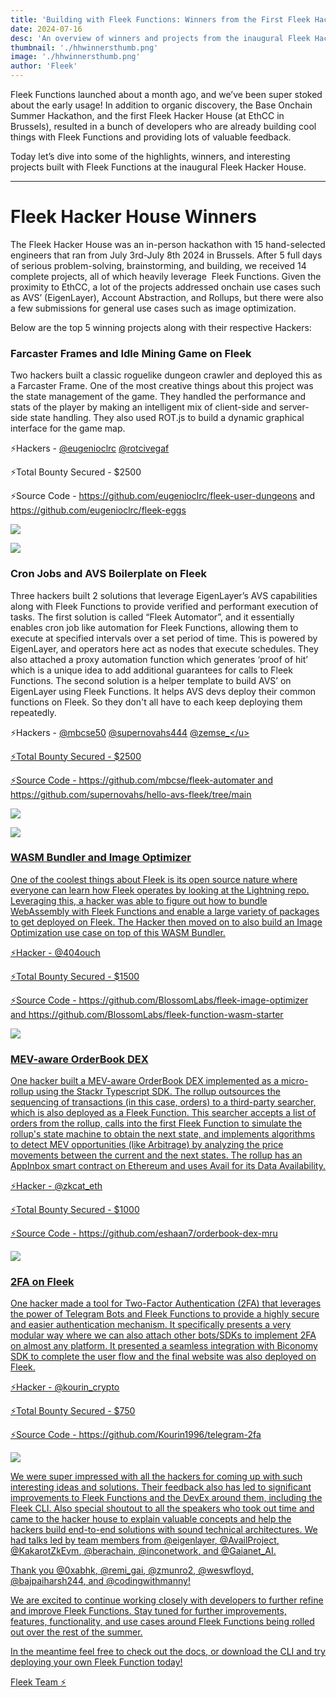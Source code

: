 ```yaml
---
title: 'Building with Fleek Functions: Winners from the First Fleek Hacker House'
date: 2024-07-16
desc: 'An overview of winners and projects from the inaugural Fleek Hacker House'
thumbnail: './hhwinnersthumb.png'
image: './hhwinnersthumb.png'
author: 'Fleek'
---
```


Fleek Functions launched about a month ago, and we’ve been super stoked about the early usage! In addition to organic discovery, the Base Onchain Summer Hackathon, and the first Fleek Hacker House (at EthCC in Brussels), resulted in a bunch of developers who are already building cool things with Fleek Functions and providing lots of valuable feedback.

Today let’s dive into some of the highlights, winners, and interesting projects built with Fleek Functions at the inaugural Fleek Hacker House.

---

# Fleek Hacker House Winners

The Fleek Hacker House was an in-person hackathon with 15 hand-selected engineers that ran from July 3rd-July 8th 2024 in Brussels. After 5 full days of serious problem-solving, brainstorming, and building, we received 14 complete projects, all of which heavily leverage  Fleek Functions. Given the proximity to EthCC, a lot of the projects addressed onchain use cases such as AVS’ (EigenLayer), Account Abstraction, and Rollups, but there were also a few submissions for general use cases such as image optimization.

Below are the top 5 winning projects along with their respective Hackers:

### Farcaster Frames and Idle Mining Game on Fleek

Two hackers built a classic roguelike dungeon crawler and deployed this as a Farcaster Frame. One of the most creative things about this project was the state management of the game. They handled the performance and stats of the player by making an intelligent mix of client-side and server-side state handling. They also used ROT.js to build a dynamic graphical interface for the game map.

⚡Hackers - <u>[@eugenioclrc](https://x.com/eugenioclrc)</u> <u>[@rotcivegaf](https://x.com/rotcivegaf)</u>

⚡Total Bounty Secured - $2500

⚡Source Code - <u>https://github.com/eugenioclrc/fleek-user-dungeons</u> and <u>https://github.com/eugenioclrc/fleek-eggs</u>

![](./image8.png)

![](./image5.jpg)

### Cron Jobs and AVS Boilerplate on Fleek

Three hackers built 2 solutions that leverage EigenLayer’s AVS capabilities along with Fleek Functions to provide verified and performant execution of tasks. The first solution is called “Fleek Automator”, and it essentially enables cron job like automation for Fleek Functions, allowing them to execute at specified intervals over a set period of time. This is powered by EigenLayer, and operators here act as nodes that execute schedules. They also attached a proxy automation function which generates ‘proof of hit’ which is a unique idea to add additional guarantees for calls to Fleek Functions. The second solution is a helper template to build AVS’ on EigenLayer using Fleek Functions. It helps AVS devs deploy their common functions on Fleek. So they don't all have to each keep deploying them repeatedly.

⚡Hackers - <u>[@mbcse50](https://x.com/mbcse50)</u> <u>[@supernovahs444](https://x.com/supernovahs444)</u> <u>[@zemse_](https://x.com/zemse_)</u>

⚡Total Bounty Secured - $2500

⚡Source Code - <u>https://github.com/mbcse/fleek-automater</u> and <u>https://github.com/supernovahs/hello-avs-fleek/tree/main</u>

![](./image7.jpg)

![](./image1.jpg)

### WASM Bundler and Image Optimizer

One of the coolest things about Fleek is its open source nature where everyone can learn how Fleek operates by looking at the Lightning repo. Leveraging this, a hacker was able to figure out how to bundle WebAssembly with Fleek Functions and enable a large variety of packages to get deployed on Fleek. The Hacker then moved on to also build an Image Optimization use case on top of this WASM Bundler.

⚡Hacker - <u>[@404ouch](https://x.com/404ouch)</u>

⚡Total Bounty Secured - $1500

⚡Source Code - <u>https://github.com/BlossomLabs/fleek-image-optimizer</u> and <u>https://github.com/BlossomLabs/fleek-function-wasm-starter</u>

![](./image3.png)

### MEV-aware OrderBook DEX

One hacker built a MEV-aware OrderBook DEX implemented as a micro-rollup using the Stackr Typescript SDK. The rollup outsources the sequencing of transactions (in this case, orders) to a third-party searcher, which is also deployed as a Fleek Function. This searcher accepts a list of orders from the rollup, calls into the first Fleek Function to simulate the rollup's state machine to obtain the next state, and implements algorithms to detect MEV opportunities (like Arbitrage) by analyzing the price movements between the current and the next states. The rollup has an AppInbox smart contract on Ethereum and uses Avail for its Data Availability.

⚡Hacker - <u>[@zkcat_eth](https://x.com/zkcat_eth)</u>

⚡Total Bounty Secured - $1000

⚡Source Code - <u>https://github.com/eshaan7/orderbook-dex-mru</u>

![](./image2.jpg)

### 2FA on Fleek

One hacker made a tool for Two-Factor Authentication (2FA) that leverages the power of Telegram Bots and Fleek Functions to provide a highly secure and easier authentication mechanism. It specifically presents a very modular way where we can also attach other bots/SDKs to implement 2FA on almost any platform. It presented a seamless integration with Biconomy SDK to complete the user flow and the final website was also deployed on Fleek.

⚡Hacker - <u>[@kourin_crypto](https://x.com/kourin_crypto)</u>

⚡Total Bounty Secured - $750

⚡Source Code - <u>https://github.com/Kourin1996/telegram-2fa</u>

![](./image4.jpg)

We were super impressed with all the hackers for coming up with such interesting ideas and solutions. Their feedback also has led to significant improvements to Fleek Functions and the DevEx around them, including the Fleek CLI. Also special shoutout to all the speakers who took out time and came to the hacker house to explain valuable concepts and help the hackers build end-to-end solutions with sound technical architectures. We had talks led by team members from <u>[@eigenlayer](https://x.com/eigenlayer)</u>, <u>[@AvailProject](https://x.com/AvailProject)</u>, <u>[@KakarotZkEvm](https://x.com/KakarotZkEvm)</u>, <u>[@berachain](https://x.com/berachain)</u>, <u>[@inconetwork](https://x.com/inconetwork)</u>, and <u>[@Gaianet_AI](https://x.com/Gaianet_AI)</u>.

Thank you <u>[@0xabhk](https://x.com/0xabhk)</u>, <u>[@remi_gai](https://x.com/remi_gai)</u>, <u>[@zmunro2](https://x.com/zmunro2)</u>, <u>[@weswfloyd](https://x.com/weswfloyd)</u>, <u>[@bajpaiharsh244](https://x.com/bajpaiharsh244)</u>, and <u>[@codingwithmanny](https://x.com/codingwithmanny)</u>!

We are excited to continue working closely with developers to further refine and improve Fleek Functions. Stay tuned for further improvements, features, functionality, and use cases around Fleek Functions being rolled out over the rest of the summer.

In the meantime feel free to check out the <u>[docs](https://fleek.xyz/docs/cli/)</u>, or <u>[download the CLI](https://app.fleek.xyz/)</u> and try deploying your own Fleek Function today!

Fleek Team ⚡


